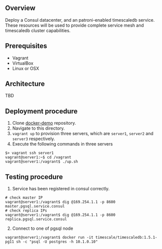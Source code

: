 ## Overview

Deploy a Consul datacenter, and an patroni-enabled timescaledb service. These resources will be used to provide complete service mesh and timescaledb cluster capabilities.

## Prerequisites

- Vagrant
- VirtualBox
- Linux or OSX

## Architecture

TBD

## Deployment procedure

1. Clone [docker-demo](https://github.com/jonascheng/docker-demo) repository.
2. Navigate to this directory.
3. `vagrant up` to provision three servers, which are `server1`, `server2` and `server3` respectively.
4. Execute the following commands in three servers

```console
$> vagrant ssh server1
vagrant@server1:~$ cd /vagrant
vagrant@server1:/vagrant$ ./up.sh
```

## Testing procedure

1. Service has been registered in consul correctly.

```console
# check master IP
vagrant@server1:/vagrant$ dig @169.254.1.1 -p 8600 master.pgsql.service.consul
# check replica IPs
vagrant@server1:/vagrant$ dig @169.254.1.1 -p 8600 replica.pgsql.service.consul
```

2. Connect to one of pgsql node

```console
vagrant@server1:/vagrant$ docker run -it timescale/timescaledb:1.5.1-pg11 sh -c "psql -U postgres -h 10.1.0.10"
```